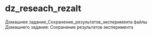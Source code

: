 # dz_reseach_rezalt
Домашнее задание_Сохранение_результатов_эксперимента
файлы Домашнего задания: Сохранение результатов эксперимента
